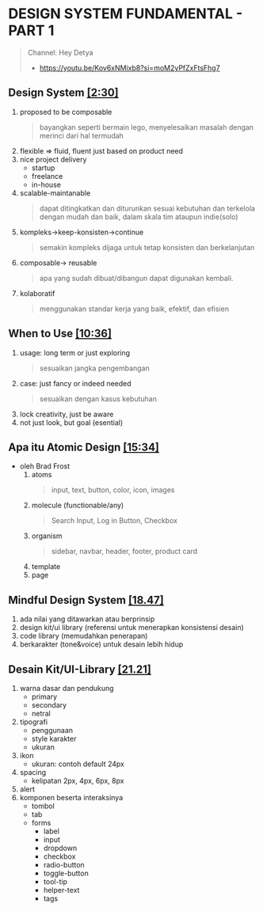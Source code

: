 # DESIGN SYSTEM FUNDAMENTAL - PART 1
> Channel: Hey Detya
> * https://youtu.be/Kov6xNMixb8?si=moM2yPfZxFtsFhg7

## Design System [[2:30]](https://youtu.be/Kov6xNMixb8?t=150)
1. proposed to be composable
    > bayangkan seperti bermain lego, menyelesaikan masalah dengan merinci dari hal termudah
2. flexible => fluid, fluent just based on product need
3. nice project delivery
    * startup
    * freelance
    * in-house
4. scalable-maintanable
    > dapat ditingkatkan dan diturunkan sesuai kebutuhan dan terkelola dengan mudah dan baik, dalam skala tim ataupun indie(solo)
5. kompleks->keep-konsisten->continue
    > semakin kompleks dijaga untuk tetap konsisten dan berkelanjutan
6. composable-> reusable
    > apa yang sudah dibuat/dibangun dapat digunakan kembali.
7. kolaboratif
    > menggunakan standar kerja yang baik, efektif, dan efisien
## When to Use [[10:36]](https://youtu.be/Kov6xNMixb8?t=636)
1. usage: long term or just exploring
    > sesuaikan jangka pengembangan
2. case: just fancy or indeed needed
    > sesuaikan dengan kasus kebutuhan
3. lock creativity, just be aware
4. not just look, but goal (esential)

## Apa itu Atomic Design [[15:34]](https://youtu.be/Kov6xNMixb8?t=934)
* oleh Brad Frost
    1. atoms
        > input, text, button, color, icon, images
    2. molecule (functionable/any)
        > Search Input, Log in Button, Checkbox
    3. organism
        > sidebar, navbar, header, footer, product card
    4. template
    5. page

## Mindful Design System [[18.47]](https://youtu.be/Kov6xNMixb8?t=1124)
1. ada nilai yang ditawarkan atau berprinsip
2. design kit/ui library (referensi untuk menerapkan konsistensi desain)
3. code library (memudahkan penerapan)
4. berkarakter (tone&voice) untuk desain lebih hidup

## Desain Kit/UI-Library [[21.21]](https://youtu.be/Kov6xNMixb8?t=1279)
1. warna dasar dan pendukung
    * primary
    * secondary
    * netral
2. tipografi
    * penggunaan
    * style karakter
    * ukuran
3. ikon
    * ukuran: contoh default 24px
4. spacing
    * kelipatan 2px, 4px, 6px, 8px
5. alert
6. komponen beserta interaksinya
    * tombol
    * tab
    * forms
        * label
        * input
        * dropdown
        * checkbox
        * radio-button
        * toggle-button
        * tool-tip
        * helper-text
        * tags
